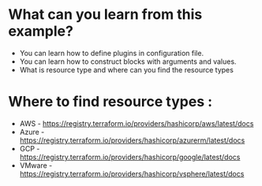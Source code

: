 # What can you learn from this example?
* You can learn how to define plugins in configuration file.
* You can learn how to construct blocks with arguments and values.
* What is resource type and where can you find the resource types

# Where to find resource types :

* AWS    - https://registry.terraform.io/providers/hashicorp/aws/latest/docs
* Azure  - https://registry.terraform.io/providers/hashicorp/azurerm/latest/docs
* GCP    - https://registry.terraform.io/providers/hashicorp/google/latest/docs
* VMware - https://registry.terraform.io/providers/hashicorp/vsphere/latest/docs

